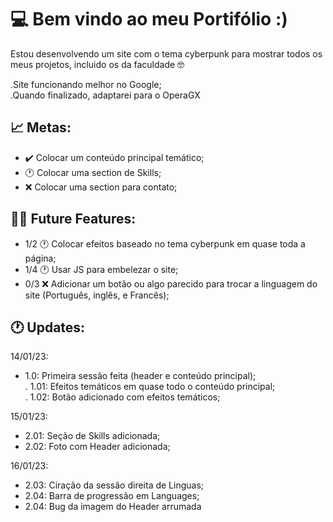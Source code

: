 # 💻 Bem vindo ao meu Portifólio :)
Estou desenvolvendo um site com o tema cyberpunk para mostrar todos os meus projetos, incluido os da faculdade 🤓

.Site funcionando melhor no Google; <br>
.Quando finalizado, adaptarei para o OperaGX

## 📈  Metas:

- ✔️ Colocar um conteúdo principal temático;
- 🕐 Colocar uma section de Skills;
- ❌ Colocar uma section para contato;


## 👩‍💻 Future Features:

- 1/2 🕐 Colocar efeitos baseado no tema cyberpunk em quase toda a página;
- 1/4 🕐 Usar JS para embelezar o site;
- 0/3 ❌ Adicionar um botão ou algo parecido para trocar a linguagem do site (Português, inglês, e Francês);

## 🕐 Updates:

14/01/23: <br>

- 1.0: Primeira sessão feita (header e conteúdo principal);<br>
    . 1.01: Efeitos temáticos em quase todo o conteúdo principal;<br>
    . 1.02: Botão adicionado com efeitos temáticos;
    
15/01/23: <br>

- 2.01: Seção de Skills adicionada;
- 2.02: Foto com Header adicionada;

    
16/01/23: <br>

- 2.03: Ciração da sessão direita de Linguas;
- 2.04: Barra de progressão em Languages;
- 2.04: Bug da imagem do Header arrumada
  
  


